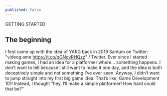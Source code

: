 ```yaml
---
published: false
---
```

GETTING STARTED
## The beginning
I first came up with the idea of YARG back in 2019 Santum on Twitter: "videog ame https://t.co/qGNovRHQzz" / Twitter. Ever since I started making games, I had an idea for a platformer where... something happens. I don’t want to tell because I still want to make it one day, and the idea is both deceptively simple and not something I’ve ever seen.
Anyway, I didn’t want to jump straight into my first big game idea. That’s like, Game Development 101! Instead, I thought “hey, I’ll make a simple platformer! How hard could that be?”
